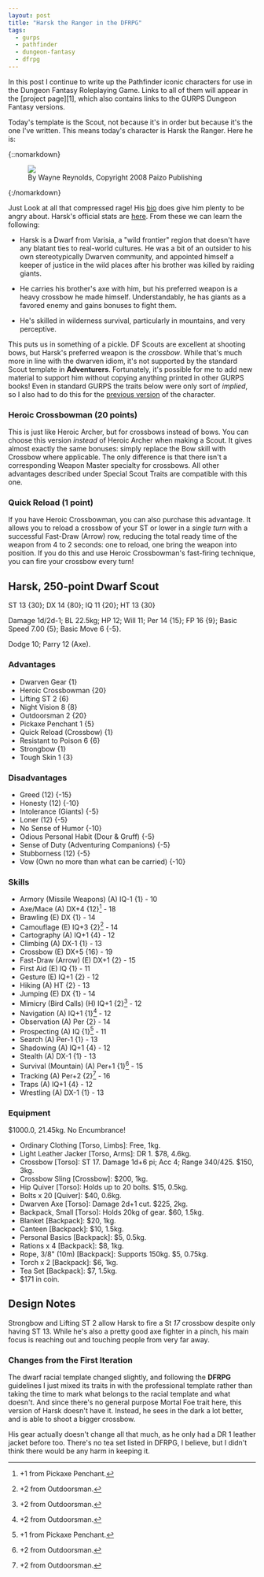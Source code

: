 ```yaml
---
layout: post
title: "Harsk the Ranger in the DFRPG"
tags:
  - gurps
  - pathfinder
  - dungeon-fantasy
  - dfrpg
---
```


In this post I continue to write up the Pathfinder iconic characters for use in
the Dungeon Fantasy Roleplaying Game. Links to all of them will appear in the
[project page][1], which also contains links to the GURPS Dungeon Fantasy
versions.

Today's template is the Scout, not because it's in order but because it's the
one I've written. This means today's character is Harsk the Ranger. Here he is:

{::nomarkdown}
<figure>
  <img src="{{ "/assets/Harsk.jpg" | absolute_url }}"/>
  <figcaption>By Wayne Reynolds, Copyright 2008 Paizo Publishing</figcaption>
</figure>
{:/nomarkdown}

Just Look at all that compressed rage! His [bio][7] does give him plenty to be
angry about. Harsk's official stats are [here][8]. From these we can learn the
following:

- Harsk is a Dwarf from Varisia, a "wild frontier" region that doesn't have any
  blatant ties to real-world cultures. He was a bit of an outsider to his own
  stereotypically Dwarven community, and appointed himself a keeper of justice
  in the wild places after his brother was killed by raiding giants.

- He carries his brother's axe with him, but his preferred weapon is a heavy
  crossbow he made himself. Understandably, he has giants as a favored enemy and
  gains bonuses to fight them.

- He's skilled in wilderness survival, particularly in mountains, and very
  perceptive.

This puts us in something of a pickle. DF Scouts are excellent at shooting bows,
but Harsk's preferred weapon is the _crossbow_. While that's much more in line
with the dwarven idiom, it's not supported by the standard Scout template in
**Adventurers**. Fortunately, it's possible for me to add new material to
support him without copying anything printed in other GURPS books! Even in
standard GURPS the traits below were only sort of _implied_, so I also had to do
this for the [previous version][2] of the character.

### Heroic Crossbowman (20 points)

This is just like Heroic Archer, but for crossbows instead of bows. You can
choose this version _instead_ of Heroic Archer when making a Scout. It gives
almost exactly the same bonuses: simply replace the Bow skill with Crossbow
where applicable. The only difference is that there isn't a corresponding Weapon
Master specialty for crossbows. All other advantages described under Special
Scout Traits are compatible with this one.

### Quick Reload (1 point)

If you have Heroic Crossbowman, you can also purchase this advantage. It allows
you to reload a crossbow of your ST or lower in a _single turn_ with a
successful Fast-Draw (Arrow) row, reducing the total ready time of the weapon
from 4 to 2 seconds: one to reload, one bring the weapon into position. If you
do this and use Heroic Crossbowman's fast-firing technique, you can fire your
crossbow every turn!

## Harsk, 250-point Dwarf Scout

ST 13 {30}; DX 14 {80}; IQ 11 {20}; HT 13 {30}

Damage 1d/2d-1; BL 22.5kg; HP 12; Will 11; Per 14 {15}; FP 16 {9}; Basic Speed
7.00 {5}; Basic Move 6 {-5}.

Dodge 10; Parry 12 (Axe).

### Advantages

- Dwarven Gear {1}
- Heroic Crossbowman {20}
- Lifting ST 2 {6}
- Night Vision 8 {8}
- Outdoorsman 2 {20}
- Pickaxe Penchant 1 {5}
- Quick Reload (Crossbow) {1}
- Resistant to Poison 6 {6}
- Strongbow {1}
- Tough Skin 1 {3}

### Disadvantages

- Greed (12) {-15}
- Honesty (12) {-10}
- Intolerance (Giants) {-5}
- Loner (12) {-5}
- No Sense of Humor {-10}
- Odious Personal Habit (Dour & Gruff) {-5}
- Sense of Duty (Adventuring Companions) {-5}
- Stubborness (12) {-5}
- Vow (Own no more than what can be carried) {-10}

### Skills

- Armory (Missile Weapons) (A) IQ-1 {1} - 10
- Axe/Mace (A) DX+4 {12}[^1] - 18
- Brawling (E) DX {1} - 14
- Camouflage (E) IQ+3 {2}[^2] - 14
- Cartography (A) IQ+1 {4} - 12
- Climbing (A) DX-1 {1} - 13
- Crossbow (E) DX+5 {16} - 19
- Fast-Draw (Arrow) (E) DX+1 {2} - 15
- First Aid (E) IQ {1} - 11
- Gesture (E) IQ+1 {2} - 12
- Hiking (A) HT {2} - 13
- Jumping (E) DX {1} - 14
- Mimicry (Bird Calls) (H) IQ+1 {2}[^2] - 12
- Navigation (A) IQ+1 {1}[^2] - 12
- Observation (A) Per {2} - 14
- Prospecting (A) IQ {1}[^1] - 11
- Search (A) Per-1 {1} - 13
- Shadowing (A) IQ+1 {4} - 12
- Stealth (A) DX-1 {1} - 13
- Survival (Mountain) (A) Per+1 {1}[^2] - 15
- Tracking (A) Per+2 {2}[^2] - 16
- Traps (A) IQ+1 {4} - 12
- Wrestling (A) DX-1 {1} - 13

### Equipment

$1000.0, 21.45kg. No Encumbrance!

- Ordinary Clothing [Torso, Limbs]: Free, 1kg.
- Light Leather Jacker [Torso, Arms]: DR 1. $78, 4.6kg.
- Crossbow [Torso]: ST 17. Damage 1d+6 pi; Acc 4; Range 340/425. $150, 3kg.
- Crossbow Sling [Crossbow]: $200, 1kg.
- Hip Quiver [Torso]: Holds up to 20 bolts. $15, 0.5kg.
- Bolts x 20 [Quiver]: $40, 0.6kg.
- Dwarven Axe [Torso]: Damage 2d+1 cut. $225, 2kg.
- Backpack, Small [Torso]: Holds 20kg of gear. $60, 1.5kg.
- Blanket [Backpack]: $20, 1kg.
- Canteen [Backpack]: $10, 1.5kg.
- Personal Basics [Backpack]: $5, 0.5kg.
- Rations x 4 [Backpack]: $8, 1kg.
- Rope, 3/8" (10m) [Backpack]: Supports 150kg. $5, 0.75kg.
- Torch x 2 [Backpack]: $6, 1kg.
- Tea Set [Backpack]: $7, 1.5kg.
- $171 in coin.

## Design Notes

Strongbow and Lifting ST 2 allow Harsk to fire a St _17_ crossbow despite only
having ST 13. While he's also a pretty good axe fighter in a pinch, his main
focus is reaching out and touching people from very far away.

### Changes from the First Iteration

The dwarf racial template changed slightly, and following the **DFRPG**
guidelines I just mixed its traits in with the professional template rather than
taking the time to mark what belongs to the racial template and what
doesn't. And since there's no general purpose Mortal Foe trait here, this
version of Harsk doesn't have it. Instead, he sees in the dark a lot better, and
is able to shoot a bigger crossbow.

His gear actually doesn't change all that much, as he only had a DR 1 leather
jacket before too. There's no tea set listed in DFRPG, I believe, but I didn't
think there would be any harm in keeping it.

[^1]: +1 from Pickaxe Penchant.
[^2]: +2 from Outdoorsman.

[2]: https://bira.github.io/octopus-carnival/gurps/2016/12/05/pathfinder-df-ranger.html
[7]: http://pathfinder.wikia.com/wiki/Harsk
[8]: http://paizo.com/pathfinderRPG/prd/npcCodex/iconic/harsk.html
